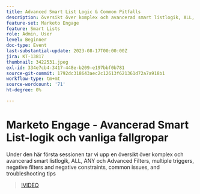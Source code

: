 ```yaml
---
title: Advanced Smart List Logic & Common Pitfalls
description: översikt över komplex och avancerad smart listlogik, ALL, ANY och Advanced Filters, multiple triggers, negative filters and negative constraints, common issues, and troubleshooting tips
feature-set: Marketo Engage
feature: Smart Lists
role: Admin, User
level: Beginner
doc-type: Event
last-substantial-update: 2023-08-17T00:00:00Z
jira: KT-13817
thumbnail: 3422531.jpeg
exl-id: 334e7cb4-3417-448e-b209-e197bbf0b781
source-git-commit: 1792dc318643aec2c12613f621361d72a7a918b1
workflow-type: tm+mt
source-wordcount: '71'
ht-degree: 0%

---
```


# Marketo Engage - Avancerad Smart List-logik och vanliga fallgropar

Under den här första sessionen tar vi upp en översikt över komplex och avancerad smart listlogik, ALL, ANY och Advanced Filters, multiple triggers, negative filters and negative constraints, common issues, and troubleshooting tips

>[!VIDEO](https://video.tv.adobe.com/v/3422531/?learn=on)
